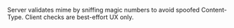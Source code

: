 Server validates mime by sniffing magic numbers to avoid spoofed Content-Type. Client checks are best-effort UX only.
